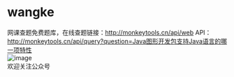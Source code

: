 # wangke
网课查题免费题库，在线查题链接：http://monkeytools.cn/api/web
API：http://monkeytools.cn/api/query?question=Java图形开发包支持Java语言的哪一项特性
<br/>
![image](https://user-images.githubusercontent.com/71967881/132095713-590f8548-3f8b-4181-a5c2-eb59f8044c9f.png)
<br/>
欢迎关注公众号
